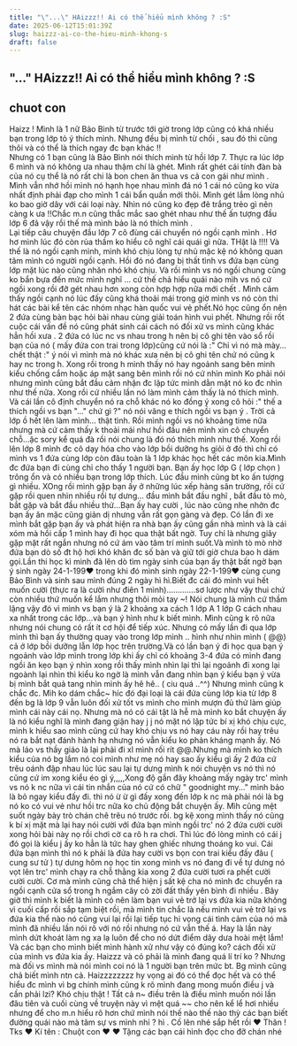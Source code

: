 ```yaml
---
title: "\"...\" HAizzz!! Ai có thể hiểu mình không ? :S"
date: 2025-06-12T15:01:39Z
slug: haizzz-ai-co-the-hieu-minh-khong-s
draft: false
---
```


## "..." HAizzz!! Ai có thể hiểu mình không ? :S

## chuot con

Haizz ! Mình là 1 nữ Bảo Bình từ trước tới giờ trong lớp cũng có khá nhiều bạn trong lớp tỏ ý thích mình. Nhưng đều bị mình từ chối , sau đó thì cũng thôi và có thể là thích ngay đc bạn khác !!  
Nhưng có 1 bạn cũng là Bảo Bình nói thích mình từ hồi lớp 7. Thực ra lúc lớp 6 mình và nó không ưa nhau thậm chí là ghét. Mình rất ghét cái tính đàn bà của nó  cụ thể là nó rất chi là bon chen ăn thua vs cả con gái như mình . Mình vẫn nhớ hồi mình nó hạnh họe nhau mình đá nó 1 cái nó cũng ko vừa nhất định phải đạp cho mình 1 cái bẩn quần mới thôi. Mình gét lắm lòng nhủ ko bao giờ dây với cái loại này. Nhìn nó cũng ko đẹp đẽ trắng trẻo gì nên càng k ưa !!Chắc m.n cũng thắc mắc sao ghét nhau như thế ấn tượng đầu lớp 6 đã vậy rồi thế mà mình bảo là nó thích mình .  
Lại tiếp câu chuyện đầu lớp 7 cô đùng cái chuyển nó ngồi cạnh mình . Hơ hơ mình lúc đó còn rủa thầm ko hiểu cô nghĩ cái quái gì nữa. THật là !!!! Và thế là nó ngồi cạnh mình, mình khó chịu lòng tự nhủ mặc kệ nó không quan tâm mình có người ngồi cạnh. Hồi đó nó đang bị thất tình vs đứa bạn cùng lớp mặt lúc  nào cũng nhăn nhó khó chịu. Và rồi mình vs nó ngồi chung cũng ko bẩn bựa đến mức mình nghĩ ... cứ thế chả hiểu quái nào mìh vs nó cứ ngồi xong rồi đỡ gét nhau hơn xong còn hợp hợp nữa mới chết . Mình cảm thấy ngồi cạnh nó lúc đấy cũng khá thoải mái trong giờ mình vs nó còn thi hát các bài kể tên các nhóm nhạc hàn quốc  vui vẻ phết.Nó học cũng ổn nên 2 đứa cùng bàn bạc hỏi bài nhau cùng giải toán hình vui phết. 
Nhưng rồi rốt cuộc cái vấn đề nó cũng phát sinh cái cách nó đối xử vs mình cũng khác hẳn hồi xưa . 2 đứa có lúc nc vs nhau trong h nên bị cô ghi tên vào sổ rồi bạn của nó ( mấy đứa con trai trong lớp)cũng cứ nói là :" Chỉ vì nó mà mày... chết thật :" ý nói vì mình mà nó  khác xưa nên bị cô ghi tên chứ nó cũng k hay nc trong h. Xong rồi trong h mình thấy nó hay ngoảnh sang bên mình kiểu chống cắm hoặc áp mặt sang bên mình rồi nó cứ nhìn mình Ko phải nói nhưng mình cũng bắt đầu cảm nhận đc lập tức mình dằn mặt nó ko đc nhìn như thế nữa. Xong rồi cứ nhiều lần nó làm mình cảm thấy là nó thích mình. Và cái lần cô định chuyển nó ra chỗ khác nó ko đồng ý xong cô hỏi :" thế a thích ngồi vs bạn "..." chứ gì ?" nó nói vâng e thích ngồi vs bạn ý . Trời cả lớp ồ hết lên làm mình... thật tình. Rồi mình ngồi vs nó khoảng time nữa nhưng mà cứ cảm thấy k thoải mái như hồi đầu nên mình xin cô chuyển chỗ...ặc sory kể quá đà rồi nói chung là đó nó thích mình như thế.
Xong rồi lên lớp 8 mình đc cô dạy hóa cho vào lớp bồi dưỡng hs giỏi ở đó thì chỉ có mình vs 1 đứa cùng lớp còn đâu toàn là 1 lớp khác học hết các môn kia.Mình đc đứa bạn đi cùng chỉ cho thấy 1 người bạn. Bạn ấy học lớp G ( lớp chọn ) trông ổn và có nhiều bạn trong lớp thích. Lúc đầu mình cũng bt ko ấn tượng gì nhiều. XOng rồi mình gặp bạn ấy ở những lúc xếp hàng sân trường, rồi cứ gặp rồi quen nhìn nhiều rồi tự dưng... đầu mình bắt đầu nghĩ , bắt đầu tò mò, bắt gặp và bắt đầu nhiều thứ...Bạn ấy hay cười , lúc nào cũng nhe nhởn đc bạn ấy ăn mặc cũng giản dị nhưng vẫn rất gọn gàng và đẹp. Có lần đi xe mình bắt gặp bạn ấy và phát hiện ra nhà bạn ấy cũng gần nhà mình và là cái xóm mà hồi cấp 1 mình hay đi học qua thật bất ngờ. Tuy chỉ là nhưng giây gặp mặt rất ngắn nhưng nó cứ ám vào tâm trí mình suốt.Và mình tò mò nhờ đứa bạn dò số đt hộ hơi khó khăn đc số bàn và giữ tới giờ chưa bao h dám gọi.Lần thi học kì mình đã lên dò tìm ngày sinh của bạn ấy thật bất ngờ bạn ý sinh ngày 24-1-199♥ trong khi đó mình sinh ngày 22-1-199♥ cùng cung Bảo Bình và sinh sau mình đúng 2 ngày hì hì.Biết đc cái đó mình vui hết muốn cười (thực ra là cười như điên 1 mình).............sơ lược như vậy thui chứ còn nhiều thứ muốn kể lắm nhưng thôi mỏi tay ~! Nói chung là mình cứ thầm lặng vậy đó vì mình vs bạn ý là 2 khoảng xa cách 1 lớp A 1 lớp G  cách nhau xa nhất trong các lớp...và bạn ý hình như k biết mình. Mình cũng k rõ nữa nhưng nói chung có rất ít cơ hội để tiếp xúc. Nhưng có mấy lần đi qua lớp mình thì bạn ấy thường quay vào trong lớp mình .. hình như nhìn mình ( @@) cả ở lớp bồi dưỡng lẫn lớp học trên trường.Và có lần bạn ý đi học qua bạn ý ngoảnh vào lớp mình trong lớp khi ấy chỉ có khoảng 3-4 đứa có mình đang ngồi ăn kẹo bạn ý nhìn xong rồi thấy mình nhìn lại thì lại ngoảnh đi xong lại ngoành lại nhìn thì kiểu ko ngờ là mình vẫn đang nhìn bạn ý kiểu bạn ý vừa bị mình bắt quả tang nhìn mình ấy hê hê.. ( ciu quá ..^^) Nhưng mình cũng k chắc đc. Mìh ko dám chắc~
híc đó đại loại là cái đứa cùng lớp kia từ lớp 8 đến bg là lớp 9 vẫn luôn đối xử tốt vs mình cho mình mượn đủ thứ làm giúp mình cái này cái nọ. Nhưng mà nó có cái tật là hễ mà mình ko bắt chuyện ấy là nó kiểu nghĩ là mình đang giận hay j j nó mặt nó lập tức bí xị khó chịu cực, mình k hiểu sao mình cũng cứ hay khó chịu vs nó hay cáu này rồi hay trêu nó ra bắt nạt đánh hành hạ nhưng nó vẫn kiểu ko phản kháng mạnh ấy. Nó mà láo vs thầy giáo là lại phải đi xl mình rối rít @@.Nhưng mà mình ko thích kiểu của nó bg lắm nó coi mình như mẹ nó hay sao ấy kiểu gì ấy 2 đứa cứ trêu oánh đập nhau lúc lúc sau lại tự dưng mình k nói chuyện vs nó thì nó cũng cứ im xong kiểu éo gì ý,,,,,Xong độ gần đây khoảng mấy ngày trc' mình vs nó k nc nữa vì cái tin nhắn của nó cứ có chữ " goodnight my..." mình bảo là bỏ ngay kiểu đấy đi. thì nó ừ ừ gì đấy xong đến lớp k nc mà phải nói là bg nó ko có vui vẻ như hồi trc nữa ko chủ động bắt chuyện ấy. Mìh cũng mệt suốt ngày bày trò chán chê trêu nó trước rồi. bg kệ xong mình thấy nó cũng k bí xị mặt mà lại hay nói cười với đứa bạn mình ngồi trc' nó 2 đứa cười cười xong hỏi bài này nọ rồi chơi cờ ca rô h ra chơi. Thì lúc đó lòng mình có cái j đó gọi là kiểu j ấy ko hẳn là tức hay ghen ghiếc nhưng thoáng ko vui. Cái đứa bạn mình thì nó k phải là đứa hay cười vs bọn con trai kiểu đấy đâu ( cung sư tử ) tự dưng hôm nọ học tin xong mình vs nó đang đi về tự dưng nó vọt lên trc' mình chạy ra chỗ thằng kia xong 2 đứa cười tươi ra phết cười cười cười. Cơ mà mình cũng chả thể hiện j sất kệ cha nó mình đc chuyển ra ngồi cạnh cửa sổ trong h ngắm cây cỏ zời đất thấy yên bình đi nhiều . 
Bây giờ thì mình k biết là mình có nên làm bạn vui vẻ trở lại vs đứa kia nữa không vì cuối cấp rồi sắp tạm biệt rồi, mà mình tin chắc là nếu mình vui vẻ trở lại vs đứa kia thể nào nó cũng vui lại rồi lại tiếp tục hi vọng cái tình cảm của nó mà mình đã nhiều lần nói rõ với nó rồi nhưng nó cứ vẫn thế á. Hay là lần này mình dứt khoát làm ng xa lạ luôn để cho nó dứt điểm dây dưa hoài mệt lắm!
Và các bạn cho mình biết mình hành xử như vậy có đúng ko? cách đối xử của mình vs đứa kia ấy. Haizzz và có phải là mình đang quá lí trí ko ? Nhưng mà đối vs mình mà nói mình coi nó là 1 người bạn trên mức bt. Bg mình cũng chả biết mình ntn cả. Haizzzzzzzz hy vọng ai đó có thể đọc hết và có thể hiểu đc mình vì bg chính mình cũng k rõ mình đang mong muốn điều j và cần phải lzi? Khó chịu thật ! 
Tất cả n~ điều trên là điều mình muốn nói lần đâu tiên và cuối cùng về truyện này vì mệt quá ~~ cho nên kể lể hơi nhiều nhưng để cho m.n hiểu rõ hơn chứ mình nói thế nào thế nào thỳ các bạn biết đường quái nào mà tâm sự vs mình nhỉ ? hì . Cố lên nhé sắp hết rồi ♥
Thân ! Tks ♥
Kí tên : Chuột con ♥
♥ Tặng các bạn cái hình đọc cho đỡ chán nhé